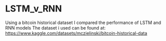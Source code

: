 # LSTM_v_RNN
Using a bitcoin historical dataset I compared the performance of LSTM and RNN models 
The dataset i used can be found at: https://www.kaggle.com/datasets/mczielinski/bitcoin-historical-data
